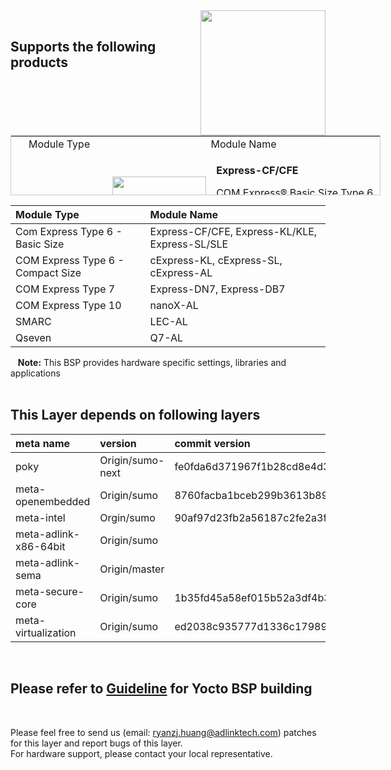 <img src="https://www.linaro.org/assets/images/projects/yocto-project.png" width="200" align="right">

<br>

Supports the following products
-----


<table style="height: 96px; width: 592px; border: 1px solid #cccccc;">
<tbody>
<tr style="height: 24.4545px;">
<td style="border-color: grey; text-align: center; width: 153px; height: 24.4545px;">Module Type</td>
<td style="border-color: grey; text-align: center; width: 423px; height: 24.4545px;" colspan="2">Module Name</td>
</tr>
<tr style="height: 164px;">
<td style="border-color: grey; width: 153px; height: 456px;" rowspan="3"><strong>Com Express Type 6 - Basic Size</strong></td>
<td style="border-color: grey; width: 136.818px; height: 164px;"><img src="https://material.adlinktech.com/products/images/1706/Express-CF-A2-F.jpg" alt="" width="150" height="112" /></td>
<td style="border-color: grey; width: 286.182px; height: 164px;">
<p><strong>Express-CF/CFE</strong></p>
<p>COM Express&reg; Basic Size Type 6 Module with Up to Hexacore 8th Gen Intel Core&trade; 8000 series and Intel Xeon&reg; Processors</p>
<p>(<a href="https://www.adlinktech.com/Products/Computer_on_Modules/COMExpressType6/Express-CF_CFE?lang=en" target="_blank" rel="noopener">more details</a>)</p>
</td>
</tr>
<tr style="height: 146px;">
<td style="border-color: grey; width: 136.818px; height: 146px;"><img src="https://material.adlinktech.com/products/images/1680/Express-KL_KLE_ProductImage_en_20171201_v1.png" alt="" width="150" height="112" /></td>
<td style="border-color: grey; width: 286.182px; height: 146px;">
<p>Express-KL/KLE</p>
<p>COM Express Basic Size Type 6 Module with 7th Gen Intel&reg; Core&trade; 7000 series and Intel&reg; Xeon&reg; Processors&nbsp;</p>
<p>(<a href="https://www.adlinktech.com/Products/Computer_on_Modules/COMExpressType6/Express-KL_KLE?lang=en" target="_blank" rel="noopener">more details</a>)</p>
</td>
</tr>
<tr style="height: 146px;">
<td style="border-color: grey; width: 136.818px; height: 146px;"><img src="https://material.adlinktech.com/products/images/1591/Express-SL_SLE_ProductImage_en_20171201_v1.png" alt="" width="150" height="112" /></td>
<td style="border-color: grey; width: 286.182px; height: 146px;">
<p>Express-SL/SLE</p>
<p>COM Express Basic Size Type 6 Module with 6th Gen Intel&reg; Core&trade;, Xeon&reg; and Celeron&reg; Processors&nbsp;</p>
<p>(<a href="https://www.adlinktech.com/Products/Computer_on_Modules/COMExpressType6/Express-SL_SLE?lang=en" target="_blank" rel="noopener">more details</a>)</p>
</td>
</tr>
</tbody>
</table>



|      **Module Type**                  |       **Module Name**                    |
|:---|:--- |
|Com Express Type 6 - Basic Size | Express-CF/CFE, Express-KL/KLE, Express-SL/SLE      |
| COM Express Type 6 - Compact Size | cExpress-KL, cExpress-SL, cExpress-AL |
| COM Express Type 7               | Express-DN7, Express-DB7 |
| COM Express Type 10            | nanoX-AL   |
| SMARC                            | LEC-AL |
| Qseven                           | Q7-AL |

&nbsp;&nbsp; **Note:** This BSP provides hardware specific settings, libraries and applications
<br>
<br>
 
This Layer depends on following layers
----

|     **meta name**        |             **version**                    |  **commit version**  |
|:---|:--- |:--- |
|  poky   |  Origin/sumo-next     |  fe0fda6d371967f1b28cd8e4d3b3aad997676af0   |
|meta-openembedded|Origin/sumo|8760facba1bceb299b3613b8955621ddaa3d4c3f|
|meta-intel| Orgin/sumo|90af97d23fb2a56187c2fe2a3f4f4190d7cc2605|
|meta-adlink-x86-64bit|  Origin/sumo| | 
|meta-adlink-sema| Origin/master||
|meta-secure-core|Origin/sumo|1b35fd45a58ef015b52a3df4b39048f2ac1ffbe3|
|meta-virtualization|Origin/sumo |ed2038c935777d1336c17989d454f4e9c95fea7f|


<br> 

Please refer to [Guideline](https://github.com/ADLINK/meta-adlink-x86-64bit/wiki) for Yocto BSP building
----

<br>



Please feel free to send us (email: ryanzj.huang@adlinktech.com) patches for this layer and report bugs of this layer. 
<br>For hardware support, please contact your local representative.
